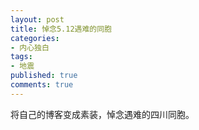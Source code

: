 ```yaml
---
layout: post
title: 悼念5.12遇难的同胞
categories:
- 内心独白
tags:
- 地震
published: true
comments: true
---
```

<p>将自己的博客变成素装，悼念遇难的四川同胞。</p>
